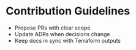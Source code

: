 # Contribution Guidelines
- Propose PRs with clear scope
- Update ADRs when decisions change
- Keep docs in sync with Terraform outputs
